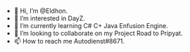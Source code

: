 - 👋 Hi, I’m @Eldhon.
- 👀 I’m interested in DayZ.
- 🌱 I’m currently learning C# C+ Java Enfusion Engine.
- 💞️ I’m looking to collaborate on my Project Road to Pripyat.
- 📫 How to reach me Autodienst#8671.

<!---
Eldhon/Eldhon is a ✨ special ✨ repository because its `README.md` (this file) appears on your GitHub profile.
You can click the Preview link to take a look at your changes.
--->
